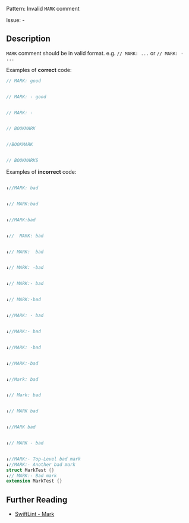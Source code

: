 Pattern: Invalid `MARK` comment

Issue: -

## Description

`MARK` comment should be in valid format. e.g. `// MARK: ...` or `// MARK: - ...`

Examples of **correct** code:
```swift
// MARK: good


// MARK: - good


// MARK: -


// BOOKMARK


//BOOKMARK


// BOOKMARKS

```
Examples of **incorrect** code:
```swift

↓//MARK: bad


↓// MARK:bad


↓//MARK:bad


↓//  MARK: bad


↓// MARK:  bad


↓// MARK: -bad


↓// MARK:- bad


↓// MARK:-bad


↓//MARK: - bad


↓//MARK:- bad


↓//MARK: -bad


↓//MARK:-bad


↓//Mark: bad


↓// Mark: bad


↓// MARK bad


↓//MARK bad


↓// MARK - bad


↓//MARK:- Top-Level bad mark
↓//MARK:- Another bad mark
struct MarkTest {}
↓// MARK:- Bad mark
extension MarkTest {}

```

## Further Reading

* [SwiftLint - Mark](https://github.com/realm/SwiftLint/blob/master/Rules.md#mark)